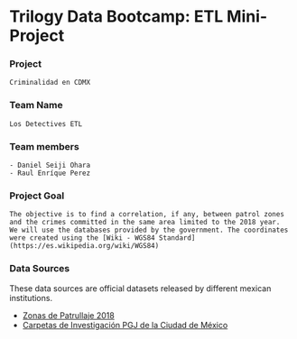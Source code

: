 # Trilogy Data Bootcamp: ETL Mini-Project

### Project
````
Criminalidad en CDMX
````

### Team Name
````
Los Detectives ETL
````

### Team members
````
- Daniel Seiji Ohara
- Raul Enríque Perez
````

### Project Goal
````
The objective is to find a correlation, if any, between patrol zones
and the crimes committed in the same area limited to the 2018 year.
We will use the databases provided by the government. The coordinates
were created using the [Wiki - WGS84 Standard](https://es.wikipedia.org/wiki/WGS84)

````

### Data Sources
These data sources are official datasets released by different mexican institutions.
- [Zonas de Patrullaje 2018](https://datos.cdmx.gob.mx/explore/dataset/zonas-de-patrullaje-2018/table/)
- [Carpetas de Investigación PGJ de la Ciudad de México](https://datos.cdmx.gob.mx/explore/dataset/carpetas-de-investigacion-pgj-cdmx/table/)
